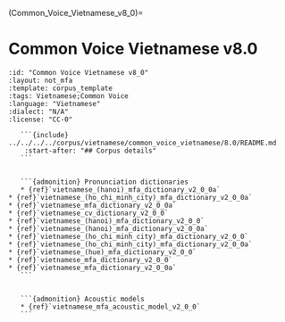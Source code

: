 
(Common_Voice_Vietnamese_v8_0)=
# Common Voice Vietnamese v8.0

``````{corpus} Common Voice Vietnamese v8.0
:id: "Common Voice Vietnamese v8_0"
:layout: not_mfa
:template: corpus_template
:tags: Vietnamese;Common Voice
:language: "Vietnamese"
:dialect: "N/A"
:license: "CC-0"

   ```{include} ../../../../corpus/vietnamese/common_voice_vietnamese/8.0/README.md
    :start-after: "## Corpus details"
   ```


   ```{admonition} Pronunciation dictionaries
   * {ref}`vietnamese_(hanoi)_mfa_dictionary_v2_0_0a`
* {ref}`vietnamese_(ho_chi_minh_city)_mfa_dictionary_v2_0_0a`
* {ref}`vietnamese_mfa_dictionary_v2_0_0a`
* {ref}`vietnamese_cv_dictionary_v2_0_0`
* {ref}`vietnamese_(hanoi)_mfa_dictionary_v2_0_0`
* {ref}`vietnamese_(hanoi)_mfa_dictionary_v2_0_0a`
* {ref}`vietnamese_(ho_chi_minh_city)_mfa_dictionary_v2_0_0`
* {ref}`vietnamese_(ho_chi_minh_city)_mfa_dictionary_v2_0_0a`
* {ref}`vietnamese_(hue)_mfa_dictionary_v2_0_0`
* {ref}`vietnamese_mfa_dictionary_v2_0_0`
* {ref}`vietnamese_mfa_dictionary_v2_0_0a`
   ```


   ```{admonition} Acoustic models
   * {ref}`vietnamese_mfa_acoustic_model_v2_0_0`
   ```
``````
